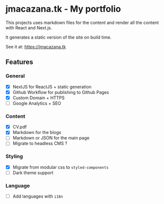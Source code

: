 # jmacazana.tk - My portfolio

This projects uses markdown files for the content and render all the content with React and Next.js.

It generates a static version of the site on build time.

See it at: https://jmacazana.tk

## Features

### General

* [x] NextJS for ReactJS + static generation 
* [x] Github Workflow for publishing to Github Pages
* [x] Custom Domain + HTTPS
* [ ] Google Analytics + SEO

### Content

* [x] CV.pdf
* [x] Markdown for the blogs
* [ ] Markdown or JSON for the main page
* [ ] Migrate to headless CMS ? 

### Styling

* [x] Migrate from modular css to `styled-components`
* [ ] Dark theme support

### Language

* [ ] Add languages with `i18n`
